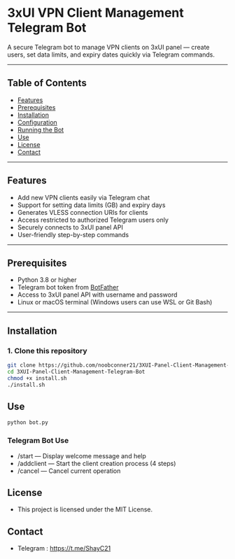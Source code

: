 # 3xUI VPN Client Management Telegram Bot

A secure Telegram bot to manage VPN clients on 3xUI panel — create users, set data limits, and expiry dates quickly via Telegram commands.

---

## Table of Contents

- [Features](#features)
- [Prerequisites](#prerequisites)
- [Installation](#installation)
- [Configuration](#configuration)
- [Running the Bot](#running-the-bot)
- [Use](#use)
- [License](#license)
- [Contact](#contact)

---

## Features

- Add new VPN clients easily via Telegram chat
- Support for setting data limits (GB) and expiry days
- Generates VLESS connection URIs for clients
- Access restricted to authorized Telegram users only
- Securely connects to 3xUI panel API
- User-friendly step-by-step commands

---

## Prerequisites

- Python 3.8 or higher
- Telegram bot token from [BotFather](https://t.me/BotFather)
- Access to 3xUI panel API with username and password
- Linux or macOS terminal (Windows users can use WSL or Git Bash)

---

## Installation

### 1. Clone this repository

```bash
git clone https://github.com/noobconner21/3XUI-Panel-Client-Management-Telegram-Bot.git
cd 3XUI-Panel-Client-Management-Telegram-Bot
chmod +x install.sh
./install.sh

```
## Use

```bash
python bot.py

```

### Telegram Bot Use

- /start — Display welcome message and help
- /addclient — Start the client creation process (4 steps)
- /cancel — Cancel current operation


## License

- This project is licensed under the MIT License.

## Contact

- Telegram : https://t.me/ShayC21


